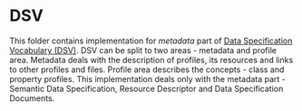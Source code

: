 # DSV

This folder contains implementation for _metadata_ part of [Data Specification Vocabulary (DSV)](https://mff-uk.github.io/data-specification-vocabulary/). DSV can be split to two areas - metadata and profile area. Metadata deals with the description of profiles, its resources and links to other profiles and files. Profile area describes the concepts - class and property profiles. This implementation deals only with the metadata part - Semantic Data Specification, Resource Descriptor and Data Specification Documents.